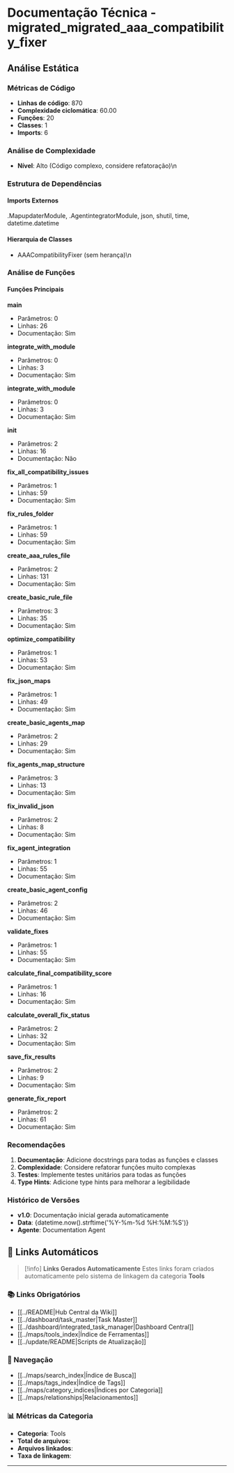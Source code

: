 # Documentação Técnica - migrated_migrated_aaa_compatibility_fixer

## Análise Estática

### Métricas de Código
- **Linhas de código**: 870
- **Complexidade ciclomática**: 60.00
- **Funções**: 20
- **Classes**: 1
- **Imports**: 6

### Análise de Complexidade
- **Nível**: Alto (Código complexo, considere refatoração)\n
### Estrutura de Dependências

#### Imports Externos
.MapupdaterModule, .AgentintegratorModule, json, shutil, time, datetime.datetime

#### Hierarquia de Classes
- AAACompatibilityFixer (sem herança)\n
### Análise de Funções

#### Funções Principais
**main**
- Parâmetros: 0
- Linhas: 26
- Documentação: Sim

**integrate_with_module**
- Parâmetros: 0
- Linhas: 3
- Documentação: Sim

**integrate_with_module**
- Parâmetros: 0
- Linhas: 3
- Documentação: Sim

**__init__**
- Parâmetros: 2
- Linhas: 16
- Documentação: Não

**fix_all_compatibility_issues**
- Parâmetros: 1
- Linhas: 59
- Documentação: Sim

**fix_rules_folder**
- Parâmetros: 1
- Linhas: 59
- Documentação: Sim

**create_aaa_rules_file**
- Parâmetros: 2
- Linhas: 131
- Documentação: Sim

**create_basic_rule_file**
- Parâmetros: 3
- Linhas: 35
- Documentação: Sim

**optimize_compatibility**
- Parâmetros: 1
- Linhas: 53
- Documentação: Sim

**fix_json_maps**
- Parâmetros: 1
- Linhas: 49
- Documentação: Sim

**create_basic_agents_map**
- Parâmetros: 2
- Linhas: 29
- Documentação: Sim

**fix_agents_map_structure**
- Parâmetros: 3
- Linhas: 13
- Documentação: Sim

**fix_invalid_json**
- Parâmetros: 2
- Linhas: 8
- Documentação: Sim

**fix_agent_integration**
- Parâmetros: 1
- Linhas: 55
- Documentação: Sim

**create_basic_agent_config**
- Parâmetros: 2
- Linhas: 46
- Documentação: Sim

**validate_fixes**
- Parâmetros: 1
- Linhas: 55
- Documentação: Sim

**calculate_final_compatibility_score**
- Parâmetros: 1
- Linhas: 16
- Documentação: Sim

**calculate_overall_fix_status**
- Parâmetros: 2
- Linhas: 32
- Documentação: Sim

**save_fix_results**
- Parâmetros: 2
- Linhas: 9
- Documentação: Sim

**generate_fix_report**
- Parâmetros: 2
- Linhas: 61
- Documentação: Sim

### Recomendações

1. **Documentação**: Adicione docstrings para todas as funções e classes
2. **Complexidade**: Considere refatorar funções muito complexas
3. **Testes**: Implemente testes unitários para todas as funções
4. **Type Hints**: Adicione type hints para melhorar a legibilidade

### Histórico de Versões

- **v1.0**: Documentação inicial gerada automaticamente
- **Data**: {datetime.now().strftime('%Y-%m-%d %H:%M:%S')}
- **Agente**: Documentation Agent


## 🔗 **Links Automáticos**

> [!info] **Links Gerados Automaticamente**
> Estes links foram criados automaticamente pelo sistema de linkagem da categoria **Tools**

### **📚 Links Obrigatórios**
- [[../README|Hub Central da Wiki]]
- [[../dashboard/task_master|Task Master]]
- [[../dashboard/integrated_task_manager|Dashboard Central]]
- [[../maps/tools_index|Índice de Ferramentas]]
- [[../update/README|Scripts de Atualização]]

### **🧭 Navegação**
- [[../maps/search_index|Índice de Busca]]
- [[../maps/tags_index|Índice de Tags]]
- [[../maps/category_indices|Índices por Categoria]]
- [[../maps/relationships|Relacionamentos]]

### **📊 Métricas da Categoria**
- **Categoria**: Tools
- **Total de arquivos**: <!-- Contador automático -->
- **Arquivos linkados**: <!-- Contador automático -->
- **Taxa de linkagem**: <!-- Percentual automático -->

---


